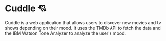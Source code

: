 # Cuddle 💘

Cuddle is a web application that allows users to discover new movies and tv shows depending on their mood. It uses the TMDb API to fetch the data and the IBM Watson Tone Analyzer to analyze the user's mood.
